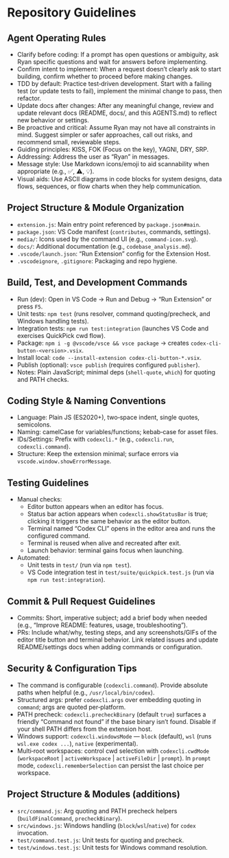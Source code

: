 # Repository Guidelines

## Agent Operating Rules
- Clarify before coding: If a prompt has open questions or ambiguity, ask Ryan specific questions and wait for answers before implementing.
- Confirm intent to implement: When a request doesn’t clearly ask to start building, confirm whether to proceed before making changes.
- TDD by default: Practice test‑driven development. Start with a failing test (or update tests to fail), implement the minimal change to pass, then refactor.
- Update docs after changes: After any meaningful change, review and update relevant docs (README, docs/, and this AGENTS.md) to reflect new behavior or settings.
- Be proactive and critical: Assume Ryan may not have all constraints in mind. Suggest simpler or safer approaches, call out risks, and recommend small, reviewable steps.
- Guiding principles: KISS, FOK (Focus on the key), YAGNI, DRY, SRP.
- Addressing: Address the user as “Ryan” in messages.
- Message style: Use Markdown icons/emoji to aid scannability when appropriate (e.g., ✅, ⚠️, 💡).
- Visual aids: Use ASCII diagrams in code blocks for system designs, data flows, sequences, or flow charts when they help communication.

## Project Structure & Module Organization
- `extension.js`: Main entry point referenced by `package.json#main`.
- `package.json`: VS Code manifest (`contributes`, commands, settings).
- `media/`: Icons used by the command UI (e.g., `command-icon.svg`).
- `docs/`: Additional documentation (e.g., `codebase_analysis.md`).
- `.vscode/launch.json`: “Run Extension” config for the Extension Host.
- `.vscodeignore`, `.gitignore`: Packaging and repo hygiene.

## Build, Test, and Development Commands
- Run (dev): Open in VS Code → Run and Debug → “Run Extension” or press `F5`.
- Unit tests: `npm test` (runs resolver, command quoting/precheck, and Windows handling tests).
- Integration tests: `npm run test:integration` (launches VS Code and exercises QuickPick cwd flow).
- Package: `npm i -g @vscode/vsce && vsce package` → creates `codex-cli-button-<version>.vsix`.
- Install local: `code --install-extension codex-cli-button-*.vsix`.
- Publish (optional): `vsce publish` (requires configured `publisher`).
- Notes: Plain JavaScript; minimal deps (`shell-quote`, `which`) for quoting and PATH checks.

## Coding Style & Naming Conventions
- Language: Plain JS (ES2020+), two‑space indent, single quotes, semicolons.
- Naming: camelCase for variables/functions; kebab‑case for asset files.
- IDs/Settings: Prefix with `codexcli.*` (e.g., `codexcli.run`, `codexcli.command`).
- Structure: Keep the extension minimal; surface errors via `vscode.window.showErrorMessage`.

## Testing Guidelines
- Manual checks:
  - Editor button appears when an editor has focus.
  - Status bar action appears when `codexcli.showStatusBar` is true; clicking it triggers the same behavior as the editor button.
  - Terminal named “Codex CLI” opens in the editor area and runs the configured command.
  - Terminal is reused when alive and recreated after exit.
  - Launch behavior: terminal gains focus when launching.
- Automated:
  - Unit tests in `test/` (run via `npm test`).
  - VS Code integration test in `test/suite/quickpick.test.js` (run via `npm run test:integration`).

## Commit & Pull Request Guidelines
- Commits: Short, imperative subject; add a brief body when needed (e.g., “Improve README: features, usage, troubleshooting”).
- PRs: Include what/why, testing steps, and any screenshots/GIFs of the editor title button and terminal behavior. Link related issues and update README/settings docs when adding commands or configuration.

## Security & Configuration Tips
- The command is configurable (`codexcli.command`). Provide absolute paths when helpful (e.g., `/usr/local/bin/codex`).
- Structured args: prefer `codexcli.args` over embedding quoting in `command`; args are quoted per‑platform.
- PATH precheck: `codexcli.precheckBinary` (default `true`) surfaces a friendly “Command not found” if the base binary isn’t found. Disable if your shell PATH differs from the extension host.
- Windows support: `codexcli.windowsMode` — `block` (default), `wsl` (runs `wsl.exe codex ...`), `native` (experimental).
- Multi‑root workspaces: control cwd selection with `codexcli.cwdMode` (`workspaceRoot` | `activeWorkspace` | `activeFileDir` | `prompt`). In `prompt` mode, `codexcli.rememberSelection` can persist the last choice per workspace.

## Project Structure & Modules (additions)
- `src/command.js`: Arg quoting and PATH precheck helpers (`buildFinalCommand`, `precheckBinary`).
- `src/windows.js`: Windows handling (`block`/`wsl`/`native`) for `codex` invocation.
- `test/command.test.js`: Unit tests for quoting and precheck.
- `test/windows.test.js`: Unit tests for Windows command resolution.
